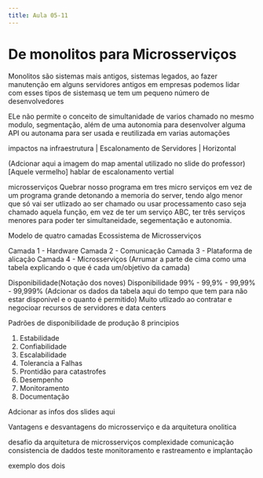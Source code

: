 ```yaml
---
title: Aula 05-11
---
```


# De monolitos para Microsserviços 

Monolitos são sistemas mais antigos, sistemas legados, ao fazer manutenção em alguns servidores antigos em empresas podemos lidar com esses tipos de sistemasq ue tem um pequeno número de desenvolvedores

ELe não permite o conceito de simultanidade de varios chamado no mesmo modulo, segmentação, além de uma autonomia para desenvolver alguma API ou autonama para ser usada e reutilizada em varias automações

impactos na infraestrutura | Escalonamento de Servidores | Horizontal 

(Adcionar aqui a imagem do map amental utilizado no slide do professor)[Aquele vermelho]
hablar de escalonamento vertial

microsserviços 
Quebrar nosso programa em tres micro serviços em vez de um programa grande detonando a memoria do server, tendo algo menor que só vai ser utlizado ao ser chamado ou usar processamento caso seja chamado aquela função, em vez de ter um serviço ABC, ter três serviços menores para poder ter simultaneidade, segementação e autonomia.



Modelo de quatro camadas Ecossistema de Microsserviços

Camada 1 - Hardware
Camada 2 - Comunicação
Camada 3 - Plataforma de alicação 
Camada 4 - Microsserviços 
(Arrumar a parte de cima como uma tabela explicando o que é cada um/objetivo da camada)

Disponibilidade(Notação dos noves)
Disponibilidade 99% - 99,9% - 99,99% - 99,999%
(Adcionar os dados da tabela aqui do tempo que tem para não estar disponivel e o quanto é permitido)
Muito utlizado ao contratar e negocioar recursos de servidores e data centers


Padrões de disponibilidade de produção 8 principios
1. Estabilidade
2. Confiabilidade
3. Escalabilidade
4. Tolerancia a Falhas
5. Prontidão para catastrofes
6. Desempenho
7. Monitoramento
8. Documentação

Adcionar as infos dos slides aqui

Vantagens e desvantagens do microsserviço e da arquitetura onolitica


desafio da arquitetura de microsserviços
complexidade comunicação consistencia de daddos teste monitoramento e rastreamento e implantação

exemplo dos dois